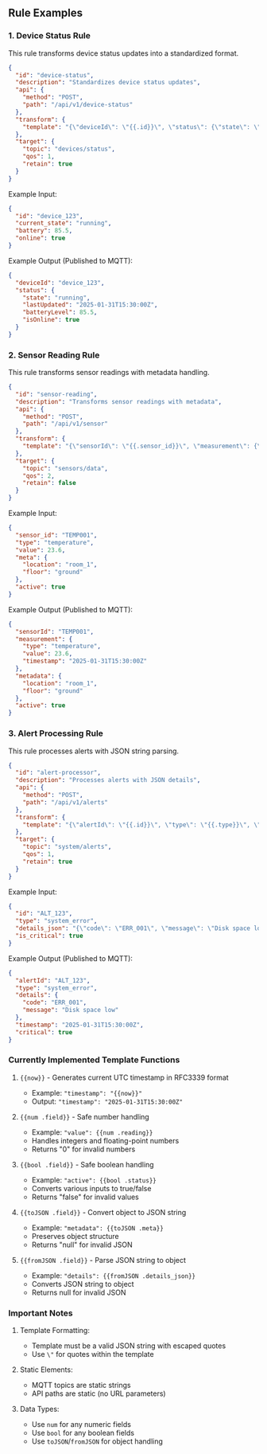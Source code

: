 ## Rule Examples

### 1. Device Status Rule

This rule transforms device status updates into a standardized format.

```json
{
  "id": "device-status",
  "description": "Standardizes device status updates",
  "api": {
    "method": "POST",
    "path": "/api/v1/device-status"
  },
  "transform": {
    "template": "{\"deviceId\": \"{{.id}}\", \"status\": {\"state\": \"{{.current_state}}\", \"lastUpdated\": \"{{now}}\", \"batteryLevel\": {{num .battery}}, \"isOnline\": {{bool .online}}}}"
  },
  "target": {
    "topic": "devices/status",
    "qos": 1,
    "retain": true
  }
}
```

Example Input:
```json
{
  "id": "device_123",
  "current_state": "running",
  "battery": 85.5,
  "online": true
}
```

Example Output (Published to MQTT):
```json
{
  "deviceId": "device_123",
  "status": {
    "state": "running",
    "lastUpdated": "2025-01-31T15:30:00Z",
    "batteryLevel": 85.5,
    "isOnline": true
  }
}
```

### 2. Sensor Reading Rule

This rule transforms sensor readings with metadata handling.

```json
{
  "id": "sensor-reading",
  "description": "Transforms sensor readings with metadata",
  "api": {
    "method": "POST",
    "path": "/api/v1/sensor"
  },
  "transform": {
    "template": "{\"sensorId\": \"{{.sensor_id}}\", \"measurement\": {\"type\": \"{{.type}}\", \"value\": {{num .value}}, \"timestamp\": \"{{now}}\"}, \"metadata\": {{toJSON .meta}}, \"active\": {{bool .active}}}"
  },
  "target": {
    "topic": "sensors/data",
    "qos": 2,
    "retain": false
  }
}
```

Example Input:
```json
{
  "sensor_id": "TEMP001",
  "type": "temperature",
  "value": 23.6,
  "meta": {
    "location": "room_1",
    "floor": "ground"
  },
  "active": true
}
```

Example Output (Published to MQTT):
```json
{
  "sensorId": "TEMP001",
  "measurement": {
    "type": "temperature",
    "value": 23.6,
    "timestamp": "2025-01-31T15:30:00Z"
  },
  "metadata": {
    "location": "room_1",
    "floor": "ground"
  },
  "active": true
}
```

### 3. Alert Processing Rule

This rule processes alerts with JSON string parsing.

```json
{
  "id": "alert-processor",
  "description": "Processes alerts with JSON details",
  "api": {
    "method": "POST",
    "path": "/api/v1/alerts"
  },
  "transform": {
    "template": "{\"alertId\": \"{{.id}}\", \"type\": \"{{.type}}\", \"details\": {{fromJSON .details_json}}, \"timestamp\": \"{{now}}\", \"critical\": {{bool .is_critical}}}"
  },
  "target": {
    "topic": "system/alerts",
    "qos": 1,
    "retain": true
  }
}
```

Example Input:
```json
{
  "id": "ALT_123",
  "type": "system_error",
  "details_json": "{\"code\": \"ERR_001\", \"message\": \"Disk space low\"}",
  "is_critical": true
}
```

Example Output (Published to MQTT):
```json
{
  "alertId": "ALT_123",
  "type": "system_error",
  "details": {
    "code": "ERR_001",
    "message": "Disk space low"
  },
  "timestamp": "2025-01-31T15:30:00Z",
  "critical": true
}
```

### Currently Implemented Template Functions

1. `{{now}}` - Generates current UTC timestamp in RFC3339 format
   - Example: `"timestamp": "{{now}}"`
   - Output: `"timestamp": "2025-01-31T15:30:00Z"`

2. `{{num .field}}` - Safe number handling
   - Example: `"value": {{num .reading}}`
   - Handles integers and floating-point numbers
   - Returns "0" for invalid numbers

3. `{{bool .field}}` - Safe boolean handling
   - Example: `"active": {{bool .status}}`
   - Converts various inputs to true/false
   - Returns "false" for invalid values

4. `{{toJSON .field}}` - Convert object to JSON string
   - Example: `"metadata": {{toJSON .meta}}`
   - Preserves object structure
   - Returns "null" for invalid JSON

5. `{{fromJSON .field}}` - Parse JSON string to object
   - Example: `"details": {{fromJSON .details_json}}`
   - Converts JSON string to object
   - Returns null for invalid JSON

### Important Notes

1. Template Formatting:
   - Template must be a valid JSON string with escaped quotes
   - Use `\"` for quotes within the template

2. Static Elements:
   - MQTT topics are static strings
   - API paths are static (no URL parameters)

3. Data Types:
   - Use `num` for any numeric fields
   - Use `bool` for any boolean fields
   - Use `toJSON`/`fromJSON` for object handling
